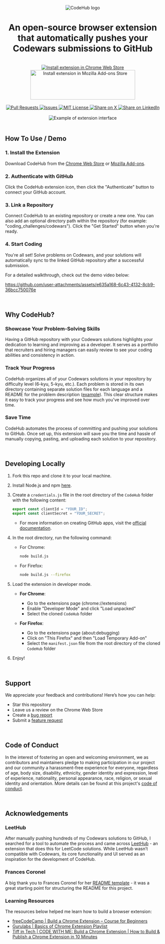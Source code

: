 <div align="center">
  <img src="https://github.com/user-attachments/assets/98efde8e-ed32-4711-be2e-48f10d89ba52" alt="CodeHub logo">
</div>
<h1 align="center">An open-source browser extension that automatically pushes your Codewars submissions to GitHub</h1>
<br/>
<div align="center">
  <a href="https://chromewebstore.google.com/detail/codehub/gadnnalppjchhdpplcjkhfabddchhlkp">
    <img src="https://github.com/user-attachments/assets/bb6c71c9-96c6-4186-98dc-2e21c18c676a" alt="Install extension in Chrome Web Store" style="text-decoration: none;">
  </a>
  <a href="https://addons.mozilla.org/en-US/firefox/addon/codehub-addon/">
    <img src="https://blog.mozilla.org/addons/files/2020/04/get-the-addon-fx-apr-2020.svg" alt="Install extension in Mozilla Add-ons Store" width="340" height="96" style="text-decoration: none;">
  </a>
</div>
<br/> 
<div align="center">
  <a href="https://github.com/febinbellamy/CodeHub/pulls">
    <img src="https://img.shields.io/github/issues-pr/febinbellamy/CodeHub?label=Pull%20Requests&style=flat-square" alt="Pull Requests" style="text-decoration: none;">
  </a>
  <a href="https://github.com/febinbellamy/CodeHub/issues">
    <img src="https://img.shields.io/github/issues/febinbellamy/CodeHub?label=Issues&style=flat-square" alt="Issues" style="text-decoration: none;">
  </a>
  <a href="https://github.com/febinbellamy/CodeHub/blob/main/LICENSE">
    <img src="https://img.shields.io/github/license/febinbellamy/CodeHub?label=License&style=flat-square" alt="MIT License" style="text-decoration: none;">
  </a>
  <a href="https://twitter.com/intent/tweet?text=Check%20out%20CodeHub%20-%20a%20Chrome%20extension%20that%20automatically%20syncs%20your%20Codewars%20solutions%20to%20GitHub!%20https%3A%2F%2Fgithub.com%2FFebinBellamy%2FCodeHub%20%23codewars%20%23github%20%23coding%20%23chromeextension%20%23opensource%20%23devtools">
    <img src="https://img.shields.io/badge/Share%20on-X-1DA1F2?logo=x&style=flat-square" alt="Share on X" style="text-decoration: none;">
  </a>
  <a href="https://www.linkedin.com/shareArticle?mini=true&url=https%3A%2F%2Fgithub.com%2FFebinBellamy%2FCodeHub&source=CodeHub">
    <img src="https://img.shields.io/badge/Share%20on-LinkedIn-0A66C2?logo=linkedin&style=flat-square" alt="Share on LinkedIn" style="text-decoration: none;">
  </a>
</div>
<br/> 
<div align="center">
  <img src="https://github.com/user-attachments/assets/6dd72b1d-88e7-4a50-b12d-874e0d5671db" alt="Example of extension interface" style="text-decoration: none;"/>
</div>

<br/>

## How To Use / Demo

### 1. Install the Extension
Download CodeHub from the [Chrome Web Store](https://chromewebstore.google.com/detail/codehub/gadnnalppjchhdpplcjkhfabddchhlkp) or [Mozilla Add-ons](https://addons.mozilla.org/en-US/firefox/addon/codehub-addon/).
### 2. Authenticate with GitHub
Click the CodeHub extension icon, then click the "Authenticate" button to connect your GitHub account.
### 3. Link a Repository
Connect CodeHub to an existing repository or create a new one. You can also add an optional directory path within the repository (for example: "coding_challenges/codewars"). Click the "Get Started" button when you're ready.
### 4. Start Coding
You're all set! Solve problems on Codewars, and your solutions will automatically sync to the linked GitHub repository after a successful submission.

For a detailed walkthrough, check out the demo video below:

https://github.com/user-attachments/assets/e635a168-6c43-4132-8cb9-36bcc750076e

<br/>

## Why CodeHub?
### Showcase Your Problem-Solving Skills
Having a GitHub repository with your Codewars solutions highlights your dedication to learning and improving as a developer. It serves as a portfolio that recruiters and hiring managers can easily review to see your coding abilities and consistency in action.   

### Track Your Progress
CodeHub organizes all of your Codewars solutions in your repository by difficulty level (6-kyu, 5-kyu, etc.). Each problem is stored in its own directory containing separate solution files for each language and a README for the problem description ([example](https://github.com/user-attachments/assets/28c23287-1689-4199-b6f5-9d440d7881f1)). This clear structure makes it easy to track your progress and see how much you've improved over time.  

### Save Time
CodeHub automates the process of committing and pushing your solutions to GitHub. Once set up, this extension will save you the time and hassle of manually copying, pasting, and uploading each solution to your repository.

<br/>

## Developing Locally
1. Fork this repo and clone it to your local machine.
2. Install Node.js and npm [here](https://nodejs.org/en/download).
3. Create a `credentials.js` file in the root directory of the `CodeHub` folder with the following content:
   ```javascript
   export const clientId = "YOUR_ID";
   export const clientSecret = "YOUR_SECRET";
   ```
   - For more information on creating GitHub apps, visit the [official documentation](https://docs.github.com/en/apps/creating-github-apps/about-creating-github-apps/about-creating-github-apps).

4. In the root directory, run the following command:
    - For Chrome:
      ```bash
      node build.js
      ```
    - For Firefox:
      ```bash
      node build.js --firefox
      ```
5. Load the extension in developer mode. 
    - **For Chrome**:
      - Go to the extensions page (chrome://extensions)
      - Enable "Developer Mode" and click "Load unpacked"
      - Select the cloned `CodeHub` folder

    - **For Firefox**:
      - Go to the extensions page (about:debugging)
      - Click on "This Firefox" and then "Load Temporary Add-on"
      - Select the `manifest.json` file from the root directory of the cloned `CodeHub` folder

6. Enjoy!

<br/>

## Support
We appreciate your feedback and contributions! Here’s how you can help:
- Star this repository
- Leave us a review on the Chrome Web Store
- Create a [bug report](https://github.com/febinbellamy/CodeHub/issues/new?assignees=febinbellamy&labels=bug&projects=&template=bug_report.md&title=)
- Submit a [feature request](https://github.com/febinbellamy/CodeHub/issues/new?assignees=febinbellamy&labels=enhancement&projects=&template=feature_request.md&title=)

<br/>

## Code of Conduct
In the interest of fostering an open and welcoming environment, we as contributors and maintainers pledge to making participation in our project and our community a harassment-free experience for everyone, regardless of age, body size, disability, ethnicity, gender identity and expression, level of experience, nationality, personal appearance, race, religion, or sexual identity and orientation. More details can be found at this project's [code of conduct](https://github.com/febinbellamy/CodeHub/blob/main/.github/code_of_conduct.md).

<br/>

## Acknowledgements

### LeetHub
After manually pushing hundreds of my Codewars solutions to GitHub, I searched for a tool to automate the process and came across [LeetHub](https://github.com/QasimWani/LeetHub) - an extension that does this for LeetCode solutions. While LeetHub wasn’t compatible with Codewars, its core functionality and UI served as an inspiration for the development of CodeHub.

### Frances Coronel
A big thank you to Frances Coronel for her [README template](https://gist.github.com/FrancesCoronel/1bfc2d4aecb01a834b46) - it was a great starting point for structuring the README for this project. 

### Learning Resources
The resources below helped me learn how to build a browser extension:
* [freeCodeCamp | Build a Chrome Extension – Course for Beginners](https://www.youtube.com/watch?v=0n809nd4Zu4&t=3512s&ab_channel=freeCodeCamp.org)
* [Gurulabs | Basics of Chrome Extension Playlist](https://www.youtube.com/playlist?list=PLBS1L3Ug2VVrTlexfI5i9OB0KpNfIjeeN)
* [Tiff in Tech | CODE WITH ME: Build a Chrome Extension | How to Build & Publish a Chrome Extension in 10 Minutes](https://www.youtube.com/watch?v=B8Ihv3xsWYs&t=9s&ab_channel=TiffInTech) 
